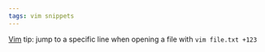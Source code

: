 ```yaml
---
tags: vim snippets
---
```


[Vim](/wiki/Vim) tip: jump to a specific line when opening a file with `vim file.txt +123`
